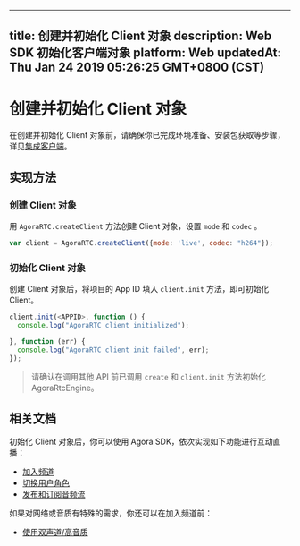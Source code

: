
---
title: 创建并初始化 Client 对象
description: Web SDK 初始化客户端对象
platform: Web
updatedAt: Thu Jan 24 2019 05:26:25 GMT+0800 (CST)
---
# 创建并初始化 Client 对象
在创建并初始化 Client 对象前，请确保你已完成环境准备、安装包获取等步骤，详见[集成客户端](../../cn/Interactive%20Broadcast/web_prepare.md)。

## 实现方法
### 创建 Client 对象
用 `AgoraRTC.createClient` 方法创建 Client 对象，设置 `mode` 和 `codec` 。

```javascript
var client = AgoraRTC.createClient({mode: 'live', codec: "h264"});
```

### 初始化 Client 对象
创建 Client 对象后，将项目的 App ID 填入 `client.init` 方法，即可初始化 Client。

```javascript
client.init(<APPID>, function () {
  console.log("AgoraRTC client initialized");

}, function (err) {
  console.log("AgoraRTC client init failed", err);
});
```

> 请确认在调用其他 API 前已调用 `create` 和 `client.init` 方法初始化 AgoraRtcEngine。

## 相关文档
初始化 Client 对象后，你可以使用 Agora SDK，依次实现如下功能进行互动直播：
- [加入频道](../../cn/Interactive%20Broadcast/join_live_web.md)
- [切换用户角色](../../cn/Interactive%20Broadcast/role_web.md)
- [发布和订阅音频流](../../cn/Interactive%20Broadcast/publish_web_live.md)

如果对网络或音质有特殊的需求，你还可以在加入频道前：
- [使用双声道/高音质](../../cn/Interactive%20Broadcast/audio_profile_web.md)

